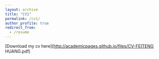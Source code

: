 ```yaml
---
layout: archive
title: "CV1"
permalink: /cv1/
author_profile: true
redirect_from:
  - /resume
---
```



[Download my cv here](http://academicpages.github.io/files/CV-FEITENG HUANG.pdf)
